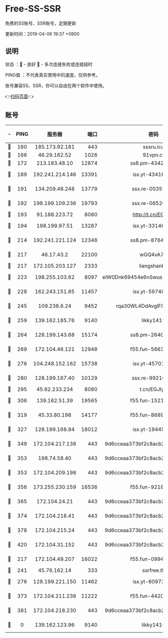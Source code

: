 # Free-SS-SSR

免费的SS账号、SSR账号，定期更新

更新时间：2019-04-06 19:37 +0800

## 说明

状态     ：🙂 - 良好 🙁 - 多次连接失败或连接超时

PING值   ：不代表真实使用中的速度，仅供参考。

账号兼容SS、SSR，你可以自由在两个软件中使用。

👉[扫码页面](https://liesauer.github.io/Free-SS-SSR/)👈

## 账号

|-|PING|服务器|端口|密码|加密方式|区域|
|:----:|:----:|:-----:|-----:|:----:|:----:|:----:|
|🙂|160|185.173.92.181|443|sssru.icu|rc4-md5|RU|
|🙂|166|46.29.162.52|1026|91vpn.cf|rc4-md5|RU|
|🙂|172|213.183.48.10|12874|ss8.pm-43426008|rc4-md5|RU|
|🙂|189|192.241.214.146|13391|isx.yt-43416690|aes-256-cfb|US|
|🙂|191|134.209.48.248|13779|ssx.re-00357736|aes-256-cfb|US|
|🙂|192|198.199.109.236|19793|ssx.re-06520908|aes-256-cfb|US|
|🙂|193|91.188.223.72|8080|http://t.cn/EGJIyrl|rc4-md5|RU|
|🙂|194|198.199.97.51|13287|isx.yt-33146558|aes-256-cfb|US|
|🙂|214|192.241.221.124|12348|ss8.pm-87649269|aes-256-cfb|US|
|🙂|217|46.17.43.2|22100|wGQ4vA7D|aes-256-gcm|RU|
|🙂|217|172.105.203.127|2333|liangshanbo|chacha20|JP|
|🙂|223|198.255.103.62|8097|eIW0Dnk69454e6nSwuspv9DmS201tQ0D|aes-256-cfb|US|
|🙂|228|162.243.151.85|11457|isx.yt-59748664|aes-256-cfb|US|
|🙂|245|109.238.6.24|9452|rqa30WL4DdAvgIFG6Fs3znzTa|aes-256-cfb|FR|
|🙂|259|139.162.185.76|9140|likky1415|aes-256-cfb|DE|
|🙂|264|128.199.143.68|15174|ss8.pm-26403266|aes-256-cfb|SG|
|🙂|269|172.104.46.121|12948|f55.fun-56631452|aes-256-cfb|SG|
|🙂|276|104.248.152.162|15738|isx.yt-45701384|aes-256-cfb|SG|
|🙂|280|128.199.167.40|10129|ssx.re-99210483|aes-256-cfb|SG|
|🙂|295|45.62.233.234|8080|t.cn/EGJIyrl|rc4-md5|CA|
|🙂|306|139.162.51.39|19565|f55.fun-15213157|aes-256-cfb|SG|
|🙂|319|45.33.80.198|14177|f55.fun-86891578|aes-256-cfb|US|
|🙂|327|128.199.168.84|18012|isx.yt-19445706|aes-256-cfb|SG|
|🙂|349|172.104.217.138|443|9d6cceaa373bf2c8acb22e60b6a58be6|aes-256-cfb|US|
|🙂|353|198.74.58.40|443|9d6cceaa373bf2c8acb22e60b6a58be6|aes-256-cfb|US|
|🙂|353|172.104.209.198|443|9d6cceaa373bf2c8acb22e60b6a58be6|aes-256-cfb|US|
|🙂|356|173.255.230.159|16536|f55.fun-92182814|aes-256-cfb|US|
|🙂|365|172.104.24.21|443|9d6cceaa373bf2c8acb22e60b6a58be6|aes-256-cfb|US|
|🙂|374|172.104.218.41|443|9d6cceaa373bf2c8acb22e60b6a58be6|aes-256-cfb|US|
|🙂|378|172.104.215.24|443|9d6cceaa373bf2c8acb22e60b6a58be6|aes-256-cfb|US|
|🙂|420|172.104.31.152|443|9d6cceaa373bf2c8acb22e60b6a58be6|aes-256-cfb|US|
|🙂|217|172.104.49.207|16022|f55.fun-09944277|aes-256-cfb|SG|
|🙂|241|45.76.162.14|333|ssrfree.tk|rc4|SG|
|🙂|276|128.199.221.150|11462|isx.yt-60973464|aes-256-cfb|SG|
|🙂|373|172.104.211.238|11222|f55.fun-44203317|aes-256-cfb|US|
|🙂|381|172.104.218.230|443|9d6cceaa373bf2c8acb22e60b6a58be6|aes-256-cfb|US|
|🙁|0|139.162.123.96|9140|likky1415|aes-256-cfb|JP|
